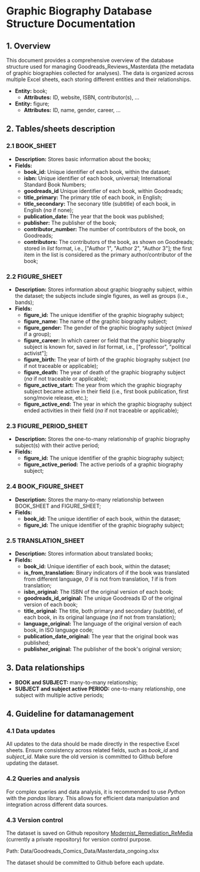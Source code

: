 # Graphic Biography Database Structure Documentation

## 1. Overview

This document provides a comprehensive overview of the database structure used for managing Goodreads_Reviews_Masterdata (the metadata of graphic biographies collected for analyses). The data is organized across multiple Excel sheets, each storing different entities and their relationships.

- **Entity:** book;
  - **Attributes:** ID, website, ISBN, contributor(s), ...
- **Entity:** figure;
  - **Attributes:** ID, name, gender, career, ...

## 2. Tables/sheets description

### 2.1 BOOK_SHEET

- **Description:** Stores basic information about the books;
- **Fields:**
  - **book_id:** Unique identifier of each book, within the dataset;
  - **isbn:** Unique identifier of each book, universal; International Standard Book Numbers;
  - **goodreads_id** Unique identifier of each book, within Goodreads;
  - **title_primary:** The primary title of each book, in English;
  - **title_secondary:** The seconary title (subtitle) of each book, in English (*na* if none);
  - **publication_date:** The year that the book was published;
  - **publisher:** The publisher of the book;
  - **contributor_number:** The number of contributors of the book, on Goodreads;
  - **contributors:** The contributors of the book, as shown on Goodreads; stored in *list* format, i.e., ["Author 1", "Author 2", "Author 3"]; the first item in the list is considered as the primary author/contributor of the book;

### 2.2 FIGURE_SHEET

- **Description:** Stores information about graphic biography subject, within the dataset; the subjects include single figures, as well as groups (i.e., bands);
- **Fields:**
  - **figure_id:** The unique identifier of the graphic biography subject;
  - **figure_name:** The name of the graphic biography subject;
  - **figure_gender:** The gender of the graphic biography subject (*mixed* if a group);
  - **figure_career:** In which career or field that the graphic biography subject is known for, saved in *list* format, i.e., ["professor", "political activist"];
  - **figure_birth:** The year of birth of the graphic biography subject (*na* if not traceable or applicable);
  - **figure_death:** The year of death of the graphic biography subject (*na* if not traceable or applicable);
  - **figure_active_start:** The year from which the graphic biography subject became active in their field (i.e., first book publication, first song/movie release, etc.);
  - **figure_active_end:** The year in which the graphic biography subject ended activities in their field (*na* if not traceable or applicable);

### 2.3 FIGURE_PERIOD_SHEET

- **Description:** Stores the one-to-many relationship of graphic biography subject(s) with their active period;
- **Fields:**
  - **figure_id:** The unique identifier of the graphic biography subject;
  - **figure_active_period:** The active periods of a graphic biography subject;


### 2.4 BOOK_FIGURE_SHEET

- **Description:** Stores the many-to-many relationship between BOOK_SHEET and FIGURE_SHEET;
- **Fields:**
  - **book_id:** The unique identifier of each book, within the dataset;
  - **figure_id:** The unique identifier of the graphic biography subject;

### 2.5 TRANSLATION_SHEET

- **Description:** Stores information about translated books;
- **Fields:** 
  - **book_id:** Unique identifier of each book, within the dataset;
  - **is_from_translation:** Binary indicators of if the book was translated from different language, *0* if is not from translation, *1* if is from translation;
  - **isbn_original:** The ISBN of the original version of each book;
  - **goodreads_id_original:** The unique Goodreads ID of the original version of each book;
  - **title_original:** The title, both primary and secondary (subtitle), of each book, in its original language (*na* if not from translation);
  - **language_original:** The language of the original version of each book, in ISO language code; 
  - **publication_date_original:** The year that the original book was published;
  - **publisher_original:** The publisher of the book's original version;

## 3. Data relationships

- **BOOK and SUBJECT:** many-to-many relationship;
- **SUBJECT and subject active PERIOD:** one-to-many relationship, one subject with multiple active periods;

## 4. Guideline for datamanagement 

### 4.1 Data updates

All updates to the data should be made directly in the respective Excel sheets. Ensure consistency across related fields, such as *book_id* and *subject_id*. Make sure the old version is committed to Github before updating the dataset.

### 4.2 Queries and analysis

For complex queries and data analysis, it is recommended to use *Python* with the *pandas* library. This allows for efficient data manipulation and integration across different data sources.

### 4.3 Version control

The dataset is saved on Github repository [Modernist_Remediation_ReMedia](https://github.com/OdessyLiu/Modernist_Remediation_ReMedia) (currently a private repository) for version control purpose. 

Path: Data/Goodreads_Comics_Data/Masterdata_ongoing.xlsx

The dataset should be committed to Github before each update. 